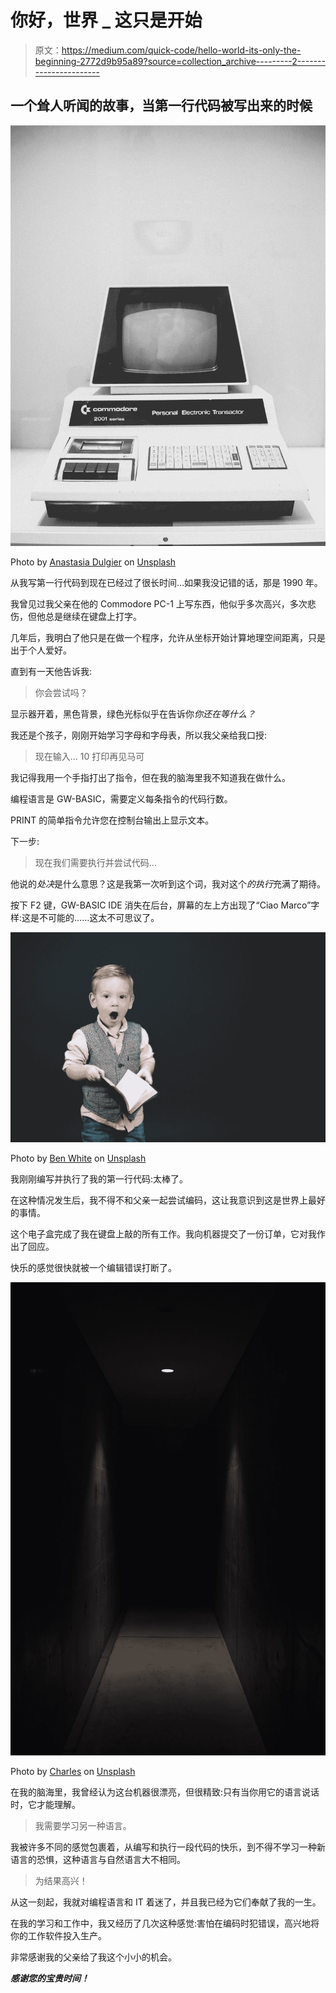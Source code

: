 # 你好，世界 _ 这只是开始

> 原文：<https://medium.com/quick-code/hello-world-its-only-the-beginning-2772d9b95a89?source=collection_archive---------2----------------------->

## 一个耸人听闻的故事，当第一行代码被写出来的时候

![](img/c8bf112dd81ef4ed7b505acb45e7253d.png)

Photo by [Anastasia Dulgier](https://unsplash.com/@dulgier?utm_source=medium&utm_medium=referral) on [Unsplash](https://unsplash.com?utm_source=medium&utm_medium=referral)

从我写第一行代码到现在已经过了很长时间…如果我没记错的话，那是 1990 年。

我曾见过我父亲在他的 Commodore PC-1 上写东西，他似乎多次高兴，多次悲伤，但他总是继续在键盘上打字。

几年后，我明白了他只是在做一个程序，允许从坐标开始计算地理空间距离，只是出于个人爱好。

直到有一天他告诉我:

> 你会尝试吗？

显示器开着，黑色背景，绿色光标似乎在告诉你*你还在等什么？*

我还是个孩子，刚刚开始学习字母和字母表，所以我父亲给我口授:

> 现在输入… 10 打印再见马可

我记得我用一个手指打出了指令，但在我的脑海里我不知道我在做什么。

编程语言是 GW-BASIC，需要定义每条指令的代码行数。

PRINT 的简单指令允许您在控制台输出上显示文本。

下一步:

> 现在我们需要执行并尝试代码…

他说的*处决*是什么意思？这是我第一次听到这个词，我对这个*的执行*充满了期待。

按下 F2 键，GW-BASIC IDE 消失在后台，屏幕的左上方出现了“Ciao Marco”字样:这是不可能的……这太不可思议了。

![](img/0b5373cc98df702e5735109f3af0dfb7.png)

Photo by [Ben White](https://unsplash.com/@benwhitephotography?utm_source=medium&utm_medium=referral) on [Unsplash](https://unsplash.com?utm_source=medium&utm_medium=referral)

我刚刚编写并执行了我的第一行代码:太棒了。

在这种情况发生后，我不得不和父亲一起尝试编码，这让我意识到这是世界上最好的事情。

这个电子盒完成了我在键盘上敲的所有工作。我向机器提交了一份订单，它对我作出了回应。

快乐的感觉很快就被一个编辑错误打断了。

![](img/37647f7fa2693b36fa41b3005635a886.png)

Photo by [Charles](https://unsplash.com/@charlesdeluvio?utm_source=medium&utm_medium=referral) on [Unsplash](https://unsplash.com?utm_source=medium&utm_medium=referral)

在我的脑海里，我曾经认为这台机器很漂亮，但很精致:只有当你用它的语言说话时，它才能理解。

> 我需要学习另一种语言。

我被许多不同的感觉包裹着，从编写和执行一段代码的快乐，到不得不学习一种新语言的恐惧，这种语言与自然语言大不相同。

> 为结果高兴！

从这一刻起，我就对编程语言和 IT 着迷了，并且我已经为它们奉献了我的一生。

在我的学习和工作中，我又经历了几次这种感觉:害怕在编码时犯错误，高兴地将你的工作软件投入生产。

非常感谢我的父亲给了我这个小小的机会。

***感谢您的宝贵时间！***